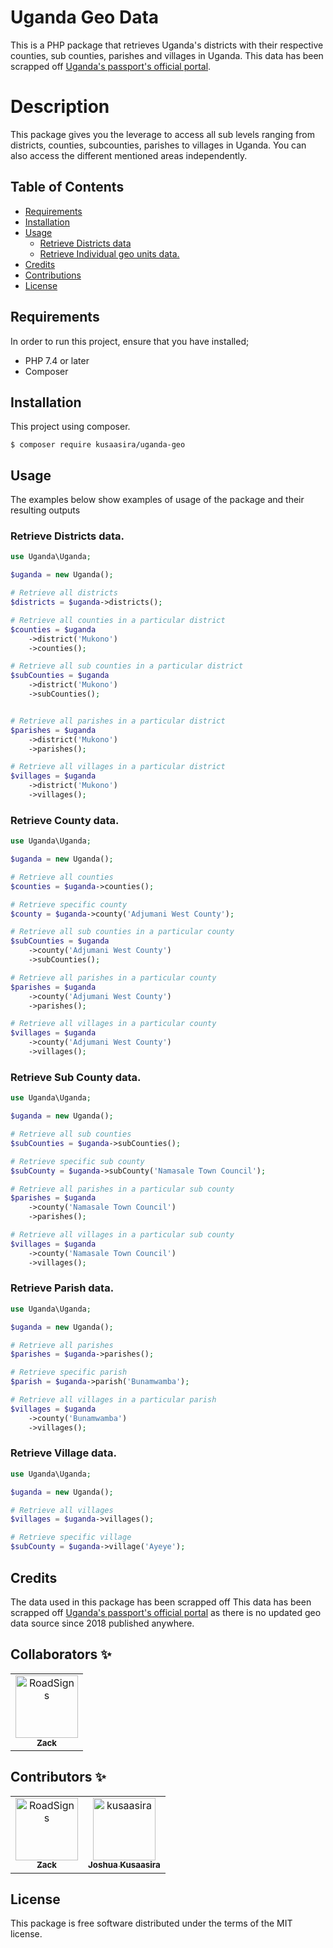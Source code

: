 # Uganda Geo Data

This is a PHP package that retrieves Uganda's districts with their respective counties, sub counties, parishes and villages in Uganda. This data has been scrapped off [Uganda's passport's official portal](https://passports.go.ug).

# Description

This package gives you the leverage to access all sub levels ranging from districts, counties, subcounties, parishes to villages in Uganda. You can also access the different mentioned areas independently.

## Table of Contents

- [Requirements](#requirements)
- [Installation](#installation)
- [Usage](#usage)
  - [Retrieve Districts data](#retrieve-districts-data)
  - [Retrieve Individual geo units data.](#retrieve-individual-geo-units-data)
- [Credits](#credits)
- [Contributions](#contributions)
- [License](#license)

## Requirements

In order to run this project, ensure that you have installed;

- PHP 7.4 or later
- Composer

## Installation

This project using composer.

```
$ composer require kusaasira/uganda-geo
```

## Usage

The examples below show examples of usage of the package and their resulting outputs

### Retrieve Districts data.

```php
use Uganda\Uganda;

$uganda = new Uganda();

# Retrieve all districts
$districts = $uganda->districts();

# Retrieve all counties in a particular district
$counties = $uganda
    ->district('Mukono')
    ->counties();

# Retrieve all sub counties in a particular district
$subCounties = $uganda
    ->district('Mukono')
    ->subCounties();


# Retrieve all parishes in a particular district
$parishes = $uganda
    ->district('Mukono')
    ->parishes();

# Retrieve all villages in a particular district
$villages = $uganda
    ->district('Mukono')
    ->villages();
```

### Retrieve County data.

```php
use Uganda\Uganda;

$uganda = new Uganda();

# Retrieve all counties
$counties = $uganda->counties();

# Retrieve specific county
$county = $uganda->county('Adjumani West County');

# Retrieve all sub counties in a particular county
$subCounties = $uganda
    ->county('Adjumani West County')
    ->subCounties();

# Retrieve all parishes in a particular county
$parishes = $uganda
    ->county('Adjumani West County')
    ->parishes();

# Retrieve all villages in a particular county
$villages = $uganda
    ->county('Adjumani West County')
    ->villages();
```

### Retrieve Sub County data.

```php
use Uganda\Uganda;

$uganda = new Uganda();

# Retrieve all sub counties
$subCounties = $uganda->subCounties();

# Retrieve specific sub county
$subCounty = $uganda->subCounty('Namasale Town Council');

# Retrieve all parishes in a particular sub county
$parishes = $uganda
    ->county('Namasale Town Council')
    ->parishes();

# Retrieve all villages in a particular sub county
$villages = $uganda
    ->county('Namasale Town Council')
    ->villages();
```

### Retrieve Parish data.

```php
use Uganda\Uganda;

$uganda = new Uganda();

# Retrieve all parishes
$parishes = $uganda->parishes();

# Retrieve specific parish
$parish = $uganda->parish('Bunamwamba');

# Retrieve all villages in a particular parish
$villages = $uganda
    ->county('Bunamwamba')
    ->villages();
```

### Retrieve Village data.

```php
use Uganda\Uganda;

$uganda = new Uganda();

# Retrieve all villages
$villages = $uganda->villages();

# Retrieve specific village
$subCounty = $uganda->village('Ayeye');
```

## Credits

The data used in this package has been scrapped off This data has been scrapped off [Uganda's passport's official portal](https://passports.go.ug) as there is no updated geo data source since 2018 published anywhere.

## Collaborators ✨

<!-- readme: collaborators -start -->
<table>
<tr>
    <td align="center">
        <a href="https://github.com/RoadSigns">
            <img src="https://avatars.githubusercontent.com/u/5822139?v=4" width="100;" alt="RoadSigns"/>
            <br />
            <sub><b>Zack</b></sub>
        </a>
    </td></tr>
</table>
<!-- readme: collaborators -end -->

## Contributors ✨

<!-- readme: contributors -start -->
<table>
<tr>
    <td align="center">
        <a href="https://github.com/RoadSigns">
            <img src="https://avatars.githubusercontent.com/u/5822139?v=4" width="100;" alt="RoadSigns"/>
            <br />
            <sub><b>Zack</b></sub>
        </a>
    </td>
    <td align="center">
        <a href="https://github.com/kusaasira">
            <img src="https://avatars.githubusercontent.com/u/10392992?v=4" width="100;" alt="kusaasira"/>
            <br />
            <sub><b>Joshua Kusaasira</b></sub>
        </a>
    </td></tr>
</table>
<!-- readme: contributors -end -->

## License

This package is free software distributed under the terms of the MIT license.
